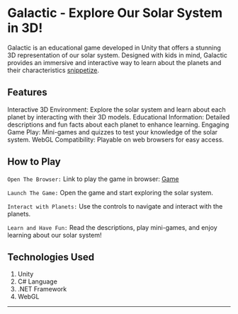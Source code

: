 # Galactic - Explore Our Solar System in 3D!
Galactic is an educational game developed in Unity that offers a stunning 3D representation of our solar system. Designed with kids in mind, Galactic provides an immersive and interactive way to learn about the planets and their characteristics [snippetize](https://snippetize.pages.dev).

## Features
Interactive 3D Environment: Explore the solar system and learn about each planet by interacting with their 3D models.
Educational Information: Detailed descriptions and fun facts about each planet to enhance learning.
Engaging Game  Play: Mini-games and quizzes to test your knowledge of the solar system.
WebGL Compatibility: Playable on web browsers for easy access.

## How to Play
`Open The Browser:` Link to play the game in browser: [Game](https://snippetize.pages.dev/website/play/esport)

`Launch The Game:` Open the game and start exploring the solar system.

`Interact with Planets:` Use the controls to navigate and interact with the planets.

`Learn and Have Fun:` Read the descriptions, play mini-games, and enjoy learning about our solar system!


## Technologies Used
1. Unity
2. C# Language
3. .NET Framework
4. WebGL

***
